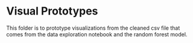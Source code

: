 # Visual Prototypes

This folder is to prototype visualizations from the cleaned csv file that comes from
the data exploration notebook and the random forest model.
